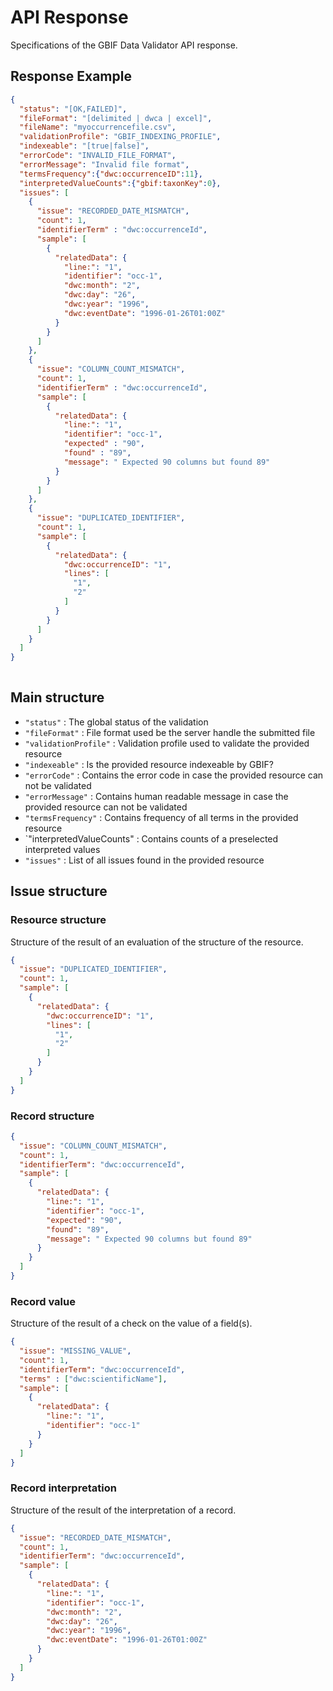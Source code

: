 # API Response
Specifications of the GBIF Data Validator API response.

## Response Example
```json
{
  "status": "[OK,FAILED]",
  "fileFormat": "[delimited | dwca | excel]",
  "fileName": "myoccurrencefile.csv",
  "validationProfile": "GBIF_INDEXING_PROFILE",
  "indexeable": "[true|false]",
  "errorCode": "INVALID_FILE_FORMAT",
  "errorMessage": "Invalid file format",
  "termsFrequency":{"dwc:occurrenceID":11},
  "interpretedValueCounts":{"gbif:taxonKey":0},
  "issues": [
    {
      "issue": "RECORDED_DATE_MISMATCH",
      "count": 1,
      "identifierTerm" : "dwc:occurrenceId",
      "sample": [
        {
          "relatedData": {
            "line:": "1",
            "identifier": "occ-1",
            "dwc:month": "2",
            "dwc:day": "26",
            "dwc:year": "1996",
            "dwc:eventDate": "1996-01-26T01:00Z"
          }
        }
      ]
    },
    {
      "issue": "COLUMN_COUNT_MISMATCH",
      "count": 1,
      "identifierTerm" : "dwc:occurrenceId",
      "sample": [
        {
          "relatedData": {
            "line:": "1",
            "identifier": "occ-1",
            "expected" : "90",
            "found" : "89",
            "message": " Expected 90 columns but found 89"
          }
        }
      ]
    },
    {
      "issue": "DUPLICATED_IDENTIFIER",
      "count": 1,
      "sample": [
        {
          "relatedData": {
            "dwc:occurrenceID": "1",
            "lines": [
              "1",
              "2"
            ]
          }
        }
      ]
    }
  ]
}
    
```

## Main structure

- `"status"` : The global status of the validation
- `"fileFormat"` : File format used be the server handle the submitted file
- `"validationProfile"` : Validation profile used to validate the provided resource
- `"indexeable"` : Is the provided resource indexeable by GBIF?
- `"errorCode"` : Contains the error code in case the provided resource can not be validated
- `"errorMessage"` : Contains human readable message in case the provided resource can not be validated
- `"termsFrequency"` : Contains frequency of all terms in the provided resource
- `"interpretedValueCounts" : Contains counts of a preselected interpreted values
- `"issues"` : List of all issues found in the provided resource

## Issue structure

### Resource structure
Structure of the result of an evaluation of the structure of the resource.

```json
{
  "issue": "DUPLICATED_IDENTIFIER",
  "count": 1,
  "sample": [
    {
      "relatedData": {
        "dwc:occurrenceID": "1",
        "lines": [
          "1",
          "2"
        ]
      }
    }
  ]
}
```
### Record structure
```json
{
  "issue": "COLUMN_COUNT_MISMATCH",
  "count": 1,
  "identifierTerm": "dwc:occurrenceId",
  "sample": [
    {
      "relatedData": {
        "line:": "1",
        "identifier": "occ-1",
        "expected": "90",
        "found": "89",
        "message": " Expected 90 columns but found 89"
      }
    }
  ]
}
```

### Record value
Structure of the result of a check on the value of a field(s).
```json
{
  "issue": "MISSING_VALUE",
  "count": 1,
  "identifierTerm": "dwc:occurrenceId",
  "terms" : ["dwc:scientificName"],
  "sample": [
    {
      "relatedData": {
        "line:": "1",
        "identifier": "occ-1"
      }
    }
  ]
}
```

### Record interpretation
Structure of the result of the interpretation of a record.
```json
{
  "issue": "RECORDED_DATE_MISMATCH",
  "count": 1,
  "identifierTerm": "dwc:occurrenceId",
  "sample": [
    {
      "relatedData": {
        "line:": "1",
        "identifier": "occ-1",
        "dwc:month": "2",
        "dwc:day": "26",
        "dwc:year": "1996",
        "dwc:eventDate": "1996-01-26T01:00Z"
      }
    }
  ]
}
```

